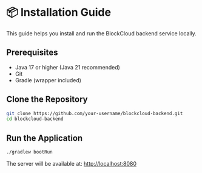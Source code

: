 # 📦 Installation Guide

This guide helps you install and run the BlockCloud backend service locally.

## Prerequisites
- Java 17 or higher (Java 21 recommended)
- Git
- Gradle (wrapper included)

## Clone the Repository
```bash
git clone https://github.com/your-username/blockcloud-backend.git
cd blockcloud-backend
```

## Run the Application
```bash
./gradlew bootRun
```

The server will be available at: [http://localhost:8080](http://localhost:8080)
